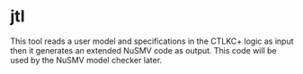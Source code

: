 jtl
===

This tool reads a user model and specifications in the CTLKC+ logic as input then it generates an extended NuSMV code as output. This code will be used by the NuSMV model checker later.
